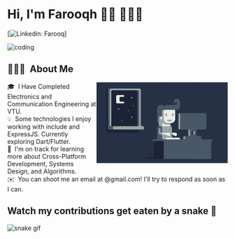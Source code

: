 # Hi, I'm Farooqh  👋🏾 👩🏾‍💻


[![Linkedin: Farooq](https://www.linkedin.com/in/mohammed-farooqh-pasha-3149a4185/)]

 
![coding](https://user-images.githubusercontent.com/107852356/175761069-01746791-05f3-4341-b8a9-9b7e7e39dca3.gif)




## 👨🏻‍💻 &nbsp;About Me

<img alt="Night Coding" src="https://raw.githubusercontent.com/AVS1508/AVS1508/master/assets/Night-Coding.gif" align="right"/>

🎓 &nbsp;I Have Completed   Electronics and Communication Engineering at VTU.\
💡 &nbsp;Some technologies I enjoy working with include  and ExpressJS. Currently exploring Dart/Flutter.\
🌱 &nbsp;I'm on track for learning more about Cross-Platform Development, Systems Design, and Algorithms.\
✉️ &nbsp;You can shoot me an email at @gmail.com! I'll try to respond as soon as I can.





## Watch my contributions get eaten by a snake 🐍
![snake gif](https://github.com/tanyarajhans/Actions/blob/output/github-contribution-grid-snake.svg)
